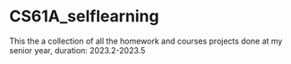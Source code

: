 # CS61A_selflearning
This the a collection of all the homework and courses projects done at my senior year, duration: 2023.2-2023.5
